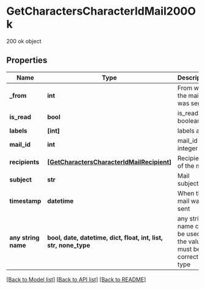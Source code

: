 # GetCharactersCharacterIdMail200Ok

200 ok object

## Properties
Name | Type | Description | Notes
------------ | ------------- | ------------- | -------------
**_from** | **int** | From whom the mail was sent | [optional] 
**is_read** | **bool** | is_read boolean | [optional] 
**labels** | **[int]** | labels array | [optional] 
**mail_id** | **int** | mail_id integer | [optional] 
**recipients** | [**[GetCharactersCharacterIdMailRecipient]**](GetCharactersCharacterIdMailRecipient.md) | Recipients of the mail | [optional] 
**subject** | **str** | Mail subject | [optional] 
**timestamp** | **datetime** | When the mail was sent | [optional] 
**any string name** | **bool, date, datetime, dict, float, int, list, str, none_type** | any string name can be used but the value must be the correct type | [optional]

[[Back to Model list]](../README.md#documentation-for-models) [[Back to API list]](../README.md#documentation-for-api-endpoints) [[Back to README]](../README.md)


